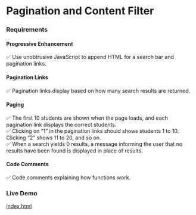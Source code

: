 # Pagination and Content Filter


### Requirements

#### Progressive Enhancement
:white_check_mark: Use unobtrusive JavaScript to append HTML for a search bar and pagination links.

#### Pagination Links
:white_check_mark: Pagination links display based on how many search results are returned.

#### Paging
:white_check_mark: The first 10 students are shown when the page loads, and each pagination link displays the correct students.  
:white_check_mark: Clicking on “1” in the pagination links should shows students 1 to 10. Clicking “2” shows 11 to 20, and so on.  
:white_check_mark: When a search yields 0 results, a message informing the user that no results have been found is displayed in place of results.

#### Code Comments
:white_check_mark: Code comments explaining how functions work.


### Live Demo

[index.html](https://adamelliotfields.github.io/treehouse-javascript-techdegree/02-pagination-content-filter/index.html)
